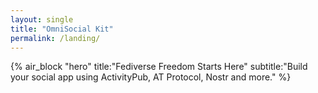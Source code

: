 ```yaml
---
layout: single
title: "OmniSocial Kit"
permalink: /landing/
---
```


{% air_block "hero" title:"Fediverse Freedom Starts Here" subtitle:"Build your social app using ActivityPub, AT Protocol, Nostr and more." %}
